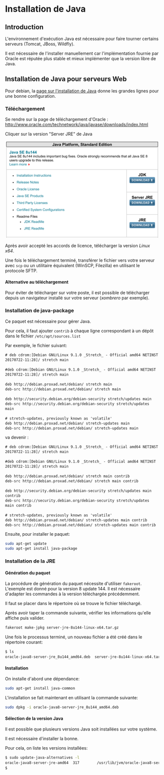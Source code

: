 # Installation de Java
## Introduction

L'environnement d'exécution Java est nécessaire pour faire tourner certains serveurs (Tomcat, JBoss, Wildfly).

Il est nécessaire de l'installer manuellement car l'implémentation fournie par Oracle est réputée plus stable et mieux implémenter que la version libre de Java.

## Installation de Java pour serveurs Web

Pour debian, la [page sur l'installation de Java](https://wiki.debian.org/Java/Sun) donne les grandes lignes pour une bonne configuration.

### Téléchargement

Se rendre sur la page de téléchargement d'Oracle : http://www.oracle.com/technetwork/java/javase/downloads/index.html

Cliquer sur la version "Server JRE" de Java

![Téléchargement Java](images/javase.png)

Après avoir accepté les accords de licence, télécharger la version *Linux x64*.

Une fois le téléchargement terminé, transférer le fichier vers votre serveur avec `scp` ou un utilitaire équivalent (WinSCP, Filezilla) en utilisant le protocole SFTP.

#### Alternative au téléchargement

Pour éviter de télécharger sur votre poste, il est possible de télécharger depuis un navigateur installé sur votre serveur (*xombrero* par exemple).

### Installation de java-package

Ce paquet est nécessaire pour gérer Java.

Pour cela, il faut ajouter `contrib` à chaque ligne correspondant à un dépôt dans le fichier `/etc/apt/sources.list`

Par exemple, le fichier suivant:

```
# deb cdrom:[Debian GNU/Linux 9.1.0 _Stretch_ - Official amd64 NETINST 20170722-11:28]/ stretch main

#deb cdrom:[Debian GNU/Linux 9.1.0 _Stretch_ - Official amd64 NETINST 20170722-11:28]/ stretch main

deb http://debian.proxad.net/debian/ stretch main
deb-src http://debian.proxad.net/debian/ stretch main

deb http://security.debian.org/debian-security stretch/updates main
deb-src http://security.debian.org/debian-security stretch/updates main

# stretch-updates, previously known as 'volatile'
deb http://debian.proxad.net/debian/ stretch-updates main
deb-src http://debian.proxad.net/debian/ stretch-updates main
```

va devenir :

```
# deb cdrom:[Debian GNU/Linux 9.1.0 _Stretch_ - Official amd64 NETINST 20170722-11:28]/ stretch main

#deb cdrom:[Debian GNU/Linux 9.1.0 _Stretch_ - Official amd64 NETINST 20170722-11:28]/ stretch main

deb http://debian.proxad.net/debian/ stretch main contrib
deb-src http://debian.proxad.net/debian/ stretch main contrib

deb http://security.debian.org/debian-security stretch/updates main contrib
deb-src http://security.debian.org/debian-security stretch/updates main contrib

# stretch-updates, previously known as 'volatile'
deb http://debian.proxad.net/debian/ stretch-updates main contrib
deb-src http://debian.proxad.net/debian/ stretch-updates main contrib
```

Ensuite, pour installer le paquet:

```bash
sudo apt-get update
sudo apt-get install java-package
```

### Installation de la JRE

#### Génération du paquet

La procédure de génération du paquet nécessite d'utiliser `fakeroot`. L'exemple est donné pour la version 8 update 144. Il est nécessaire d'adapter les commandes à la version téléchargée précédemment.

Il faut se placer dans le répertoire où se trouve le fichier téléchargé.

Après avoir taper la commande suivante, vérifier les informations qu'elle affiche puis valider.

```bash
fakeroot make-jpkg server-jre-8u144-linux-x64.tar.gz
```

Une fois le processus terminé, un nouveau fichier a été créé dans le répertoire courant:

```bash
$ ls
oracle-java8-server-jre_8u144_amd64.deb  server-jre-8u144-linux-x64.tar.gz
```

#### Installation

On installe d'abord une dépendance:
```bash
sudo apt-get install java-common
```

L'installation se fait maintenant en utilisant la commande suivante:

```bash
sudo dpkg -i oracle-java8-server-jre_8u144_amd64.deb
```

#### Sélection de la version Java

Il est possible que plusieurs versions Java soit installées sur votre système.

Il est nécessaire d'installer la bonne.

Pour cela, on liste les versions installées:

```bash
$ sudo update-java-alternatives -l
oracle-java8-server-jre-amd64  317        /usr/lib/jvm/oracle-java8-server-jre-amd64
$
```
